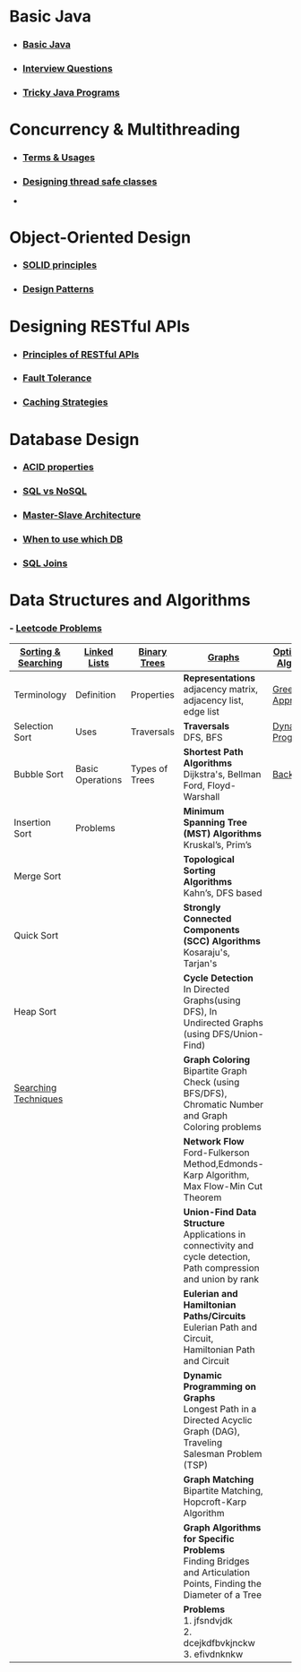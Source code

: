 # Basic Java
- ### [Basic Java](notes/java/basicjava.md)
- ### [Interview Questions](notes/java/questions.md)
- ### [Tricky Java Programs](notes/java/trickyprograms.md)

# Concurrency & Multithreading
- ### [Terms & Usages](notes/multithreading/terms-and-usages.md)
- ### [Designing thread safe classes](notes/multithreading/designing-thread-safe-classes.md)
- 
# Object-Oriented Design 
- ### [SOLID principles](notes/ood/SOLID.md)
- ### [Design Patterns](notes/ood/designpatterns.md)

# Designing RESTful APIs
- ### [Principles of RESTful APIs](notes/restapis/designing-rest-apis.md)
- ### [Fault Tolerance](notes/restapis/fault-tolerance.md)
- ### [Caching Strategies](notes/restapis/caching-strategies.md)


# Database Design
- ### [ACID properties](notes/database/acid-properties.md)
- ### [SQL vs NoSQL](notes/database/sql-vs-nosql.md)
- ### [Master-Slave Architecture](notes/database/master-slave.md)
- ### [When to use which DB](notes/database/when-to-use-which.md)
- ### [SQL Joins](notes/database/sql-joins.md)

# Data Structures and Algorithms
### - [Leetcode Problems](src/main/java/com/dsa/algorithms/problems/leetcode)
| [Sorting & Searching](notes/dsa/sorting.md)    | [Linked Lists](notes/dsa/linkedlists.md) | [Binary Trees](notes/dsa/binarytrees.md) | [Graphs](notes/dsa/graphs.md)                                                                                            | [Optimization Algorithms](notes/dsa/optimization.md)   |                                 |
|------------------------------------------------|------------------------------------------|------------------------------------------|--------------------------------------------------------------------------------------------------------------------------|--------------------------------------------------------|---------------------------------|
| Terminology                                    | Definition                               | Properties                               | **Representations**   <br/>adjacency matrix,   adjacency list,  edge list                                                | [Greedy Approach](notes/dsa/greedyapproach.md)         |                                 |
| Selection Sort                                 | Uses                                     | Traversals                               | **Traversals**  <br/>DFS, BFS                                                                                            | [Dynamic Programming](notes/dsa/dynamicprogramming.md) |
| Bubble Sort                                    | Basic Operations                         | Types of Trees                           | **Shortest Path Algorithms**  <br/>Dijkstra's, Bellman Ford, Floyd-Warshall                                              | [Backtracking](notes/dsa/backtracking.md)              |
| Insertion Sort                                 | Problems                                 |                                          | **Minimum Spanning Tree (MST) Algorithms**  <br/> Kruskal’s, Prim’s                                                      |                                                        |
| Merge Sort                                     |                                          |                                          | **Topological Sorting Algorithms** <br/>Kahn’s, DFS based                                                                |                                                        |
| Quick Sort                                     |                                          |                                          | **Strongly Connected Components (SCC) Algorithms** <br/>Kosaraju's, Tarjan's                                             |                                                        |
| Heap Sort                                      |                                          |                                          | **Cycle Detection** <br/>In Directed Graphs(using DFS), In Undirected Graphs (using DFS/Union-Find)                      |                                                        |
| [Searching Techniques](notes/dsa/searching.md) |                                          |                                          | **Graph Coloring** <br/>Bipartite Graph Check (using BFS/DFS),   Chromatic Number and Graph Coloring problems            |                                                        |
|                                                |                                          |                                          | **Network Flow** <br/>Ford-Fulkerson Method,Edmonds-Karp Algorithm, Max Flow-Min Cut Theorem                             |                                                        |
|                                                |                                          |                                          | **Union-Find Data Structure** <br/>Applications in connectivity and cycle detection,  Path compression and union by rank |                                                        |
|                                                |                                          |                                          | **Eulerian and Hamiltonian Paths/Circuits** <br/>Eulerian Path and Circuit, Hamiltonian Path and Circuit                 |                                                        |
|                                                |                                          |                                          | **Dynamic Programming on Graphs** <br/>Longest Path in a Directed Acyclic Graph (DAG), Traveling Salesman Problem (TSP)  |                                                        |
|                                                |                                          |                                          | **Graph Matching** <br/>Bipartite Matching, Hopcroft-Karp Algorithm                                                      |                                                        |
|                                                |                                          |                                          | **Graph Algorithms for Specific Problems** <br/>Finding Bridges and Articulation Points, Finding the Diameter of a Tree  |                                                        |
|                                                |                                          |                                          | **Problems** <br/>1. jfsndvjdk<br/>2. dcejkdfbvkjnckw<br/>3. efivdnknkw                                                  |                                                        |






